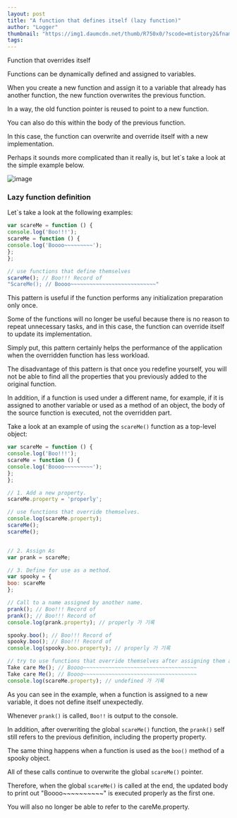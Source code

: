 ```yaml
---
layout: post
title: "A function that defines itself (lazy function)"
author: "Logger"
thumbnail: "https://img1.daumcdn.net/thumb/R750x0/?scode=mtistory2&fname=https%3A%2F%2Ft1.daumcdn.net%2Fcfile%2Ftistory%2F2363964B57FD85E820"
tags: 
---
```



Function that overrides itself

Functions can be dynamically defined and assigned to variables.

When you create a new function and assign it to a variable that already has another function, the new function overwrites the previous function.

In a way, the old function pointer is reused to point to a new function.

You can also do this within the body of the previous function.

In this case, the function can overwrite and override itself with a new implementation.

Perhaps it sounds more complicated than it really is, but let`s take a look at the simple example below.

![image](https://t1.daumcdn.net/cfile/tistory/2363964B57FD85E820)

### Lazy function definition

Let`s take a look at the following examples:

```js
var scareMe = function () {
console.log('Boo!!!');
scareMe = function () {
console.log('Boooo~~~~~~~~~');
};
};

// use functions that define themselves
scareMe(); // Boo!!! Record of
"ScareMe(); // Boooo~~~~~~~~~~~~~~~~~~~~~~~~~~~"
```

This pattern is useful if the function performs any initialization preparation only once.

Some of the functions will no longer be useful because there is no reason to repeat unnecessary tasks, and in this case, the function can override itself to update its implementation.

Simply put, this pattern certainly helps the performance of the application when the overridden function has less workload.

The disadvantage of this pattern is that once you redefine yourself, you will not be able to find all the properties that you previously added to the original function.

In addition, if a function is used under a different name, for example, if it is assigned to another variable or used as a method of an object, the body of the source function is executed, not the overridden part.

Take a look at an example of using the `scareMe()` function as a top-level object:

```js
var scareMe = function () {
console.log('Boo!!!');
scareMe = function () {
console.log('Boooo~~~~~~~~~');
};
};

// 1. Add a new property.
scareMe.property = 'properly';

// use functions that override themselves.
console.log(scareMe.property);
scareMe();
scareMe();


// 2. Assign As
var prank = scareMe;

// 3. Define for use as a method.
var spooky = {
boo: scareMe
};

// Call to a name assigned by another name.
prank(); // Boo!!! Record of
prank(); // Boo!!! Record of
console.log(prank.property); // properly 가 기록

spooky.boo(); // Boo!!! Record of
spooky.boo(); // Boo!!! Record of
console.log(spooky.boo.property); // properly 가 기록

// try to use functions that override themselves after assigning them as different names and methods above.
Take care Me(); // Boooo~~~~~~~~~~~~~~~~~~~~~~~~~~~~~~~~~~~~
Take care Me(); // Boooo~~~~~~~~~~~~~~~~~~~~~~~~~~~~~~~~~~~~
console.log(scareMe.property); // undefined 가 기록
```

As you can see in the example, when a function is assigned to a new variable, it does not define itself unexpectedly.

Whenever `prank()` is called, `Boo!!` is output to the console.

In addition, after overwriting the global `scareMe()` function, the `prank()` self still refers to the previous definition, including the property property.

The same thing happens when a function is used as the `boo()` method of a spooky object.

All of these calls continue to overwrite the global `scareMe()` pointer.

Therefore, when the global `scareMe()` is called at the end, the updated body to print out "Boooo~~~~~~~~~~" is executed properly as the first one.

You will also no longer be able to refer to the careMe.property.